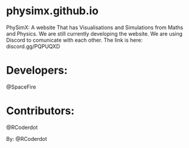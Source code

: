 # physimx.github.io

PhySimX:
A website That has Visualisations and Simulations from Maths and Physics. We are still currently developing the website. We are using Discord to comunicate with each other. The link is here:  discord.gg/PQPUQXD

# Developers:
@SpaceFire

# Contributors:
@RCoderdot


By:
@RCoderdot
